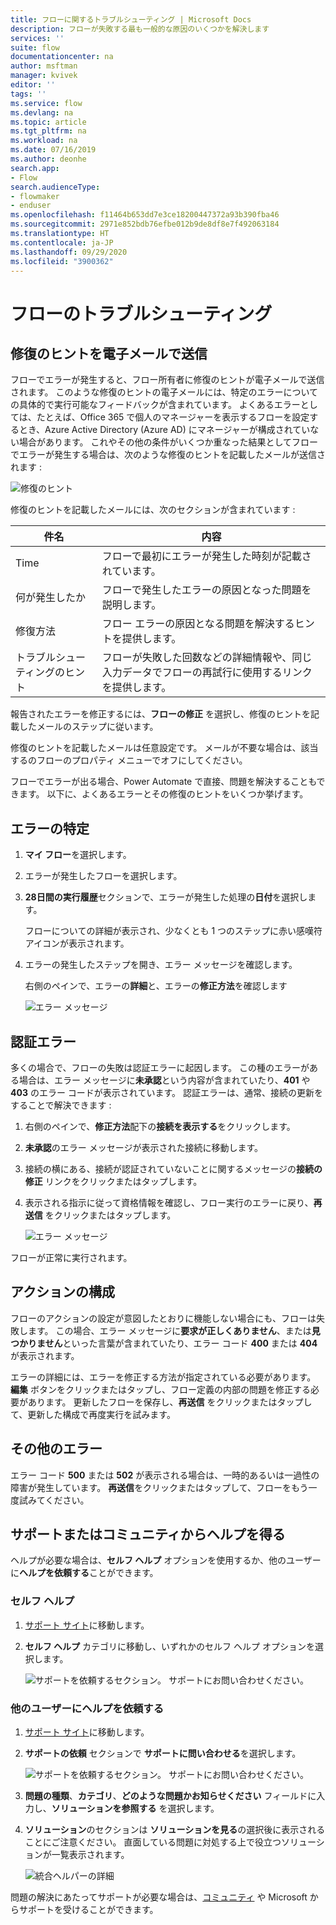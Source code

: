 ```yaml
---
title: フローに関するトラブルシューティング | Microsoft Docs
description: フローが失敗する最も一般的な原因のいくつかを解決します
services: ''
suite: flow
documentationcenter: na
author: msftman
manager: kvivek
editor: ''
tags: ''
ms.service: flow
ms.devlang: na
ms.topic: article
ms.tgt_pltfrm: na
ms.workload: na
ms.date: 07/16/2019
ms.author: deonhe
search.app:
- Flow
search.audienceType:
- flowmaker
- enduser
ms.openlocfilehash: f11464b653dd7e3ce18200447372a93b390fba46
ms.sourcegitcommit: 2971e852bdb76efbe012b9de8df8e7f492063184
ms.translationtype: HT
ms.contentlocale: ja-JP
ms.lasthandoff: 09/29/2020
ms.locfileid: "3900362"
---
```

# <a name="troubleshooting-a-flow"></a>フローのトラブルシューティング


## <a name="repair-tips-in-email"></a>修復のヒントを電子メールで送信

フローでエラーが発生すると、フロー所有者に修復のヒントが電子メールで送信されます。 このような修復のヒントの電子メールには、特定のエラーについての具体的で実行可能なフィードバックが含まれています。 よくあるエラーとしては、たとえば、Office 365 で個人のマネージャーを表示するフローを設定するとき、Azure Active Directory (Azure AD) にマネージャーが構成されていない場合があります。 これやその他の条件がいくつか重なった結果としてフローでエラーが発生する場合は、次のような修復のヒントを記載したメールが送信されます :

![修復のヒント](media/fix-flow-failures/repair-tips-email-2.png)

修復のヒントを記載したメールには、次のセクションが含まれています :

件名|内容
---|---
Time|フローで最初にエラーが発生した時刻が記載されています。
何が発生したか|フローで発生したエラーの原因となった問題を説明します。
修復方法|フロー エラーの原因となる問題を解決するヒントを提供します。
トラブルシューティングのヒント|フローが失敗した回数などの詳細情報や、同じ入力データでフローの再試行に使用するリンクを提供します。

報告されたエラーを修正するには、**フローの修正** を選択し、修復のヒントを記載したメールのステップに従います。

修復のヒントを記載したメールは任意設定です。 メールが不要な場合は、該当するのフローのプロパティ メニューでオフにしてください。

フローでエラーが出る場合、Power Automate で直接、問題を解決することもできます。  以下に、よくあるエラーとその修復のヒントをいくつか挙げます。

## <a name="identify-the-error"></a>エラーの特定

1. **マイ フロー**を選択します。
1. エラーが発生したフローを選択します。
1. **28日間の実行履歴**セクションで、エラーが発生した処理の**日付**を選択します。
   
   フローについての詳細が表示され、少なくとも 1 つのステップに赤い感嘆符アイコンが表示されます。
1. エラーの発生したステップを開き、エラー メッセージを確認します。

   右側のペインで、エラーの**詳細**と、エラーの**修正方法**を確認します 

   ![エラー メッセージ](./media/fix-flow-failures/identify-error.png)


## <a name="authentication-failures"></a>認証エラー
多くの場合で、フローの失敗は認証エラーに起因します。 この種のエラーがある場合は、エラー メッセージに**未承認**という内容が含まれていたり、**401** や **403** のエラー コードが表示されています。 認証エラーは、通常、接続の更新をすることで解決できます :

1. 右側のペインで、**修正方法**配下の**接続を表示する**をクリックします。
1. **未承認**のエラー メッセージが表示された接続に移動します。
1. 接続の横にある、接続が認証されていないことに関するメッセージの**接続の修正** リンクをクリックまたはタップします。
1. 表示される指示に従って資格情報を確認し、フロー実行のエラーに戻り、**再送信** をクリックまたはタップします。

   ![エラー メッセージ](./media/fix-flow-failures/resubmit.png)
   
 フローが正常に実行されます。

## <a name="action-configuration"></a>アクションの構成
フローのアクションの設定が意図したとおりに機能しない場合にも、フローは失敗します。 この場合、エラー メッセージに**要求が正しくありません**、または**見つかりません**といった言葉が含まれていたり、エラー コード **400** または **404** が表示されます。

エラーの詳細には、エラーを修正する方法が指定されている必要があります。 **編集** ボタンをクリックまたはタップし、フロー定義の内部の問題を修正する必要があります。 更新したフローを保存し、**再送信** をクリックまたはタップして、更新した構成で再度実行を試みます。

## <a name="other-failures"></a>その他のエラー
エラー コード **500** または **502** が表示される場合は、一時的あるいは一過性の障害が発生しています。 **再送信**をクリックまたはタップして、フローをもう一度試みてください。

## <a name="getting-help-from-support-or-the-community"></a>サポートまたはコミュニティからヘルプを得る

ヘルプが必要な場合は、**セルフ ヘルプ** オプションを使用するか、他のユーザーに**ヘルプを依頼する**ことができます。

### <a name="self-help"></a>セルフ ヘルプ 

1. [サポート サイト](https://flow.microsoft.com/support/)に移動します。
1. **セルフ ヘルプ** カテゴリに移動し、いずれかのセルフ ヘルプ オプションを選択します。

    ![サポートを依頼するセクション。 サポートにお問い合わせください。](media/fix-flow-failures/self-help-section.png)

### <a name="ask-for-help-from-others"></a>他のユーザーにヘルプを依頼する

1. [サポート サイト](https://flow.microsoft.com/support/)に移動します。
1. **サポートの依頼** セクションで **サポートに問い合わせる**を選択します。
    
    ![サポートを依頼するセクション。 サポートにお問い合わせください。](media/fix-flow-failures/ask-for-help.png)

1. **問題の種類**、**カテゴリ**、**どのような問題かお知らせください** フィールドに入力し、**ソリューションを参照する** を選択します。 

1. **ソリューション**のセクションは **ソリューションを見る**の選択後に表示されることにご注意ください。 直面している問題に対処する上で役立つソリューションが一覧表示されます。 

    ![統合ヘルパーの詳細](media/fix-flow-failures/support-request.png)

問題の解決にあたってサポートが必要な場合は、[コミュニティ](https://go.microsoft.com/fwlink/?LinkID=787467) や Microsoft からサポートを受けることができます。 

